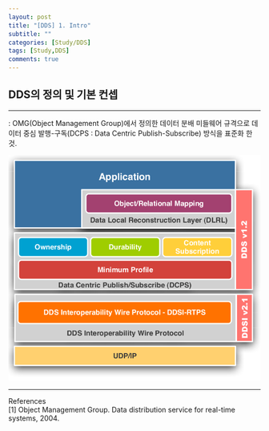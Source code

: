 ```yaml
---
layout: post
title: "[DDS] 1. Intro"
subtitle: ""
categories: [Study/DDS] 
tags: [Study,DDS]
comments: true
---
```


## DDS의 정의 및 기본 컨셉

---
 : OMG(Object Management Group)에서 정의한 데이터 분배 미들웨어 규격으로 데이터 중심 발행-구독(DCPS : Data Centric Publish-Subscribe) 방식을 표준화 한 것.  

 

![](/assets/img/dss_std.png)

---
References  
[1] Object Management Group. Data distribution service for real-time systems, 2004.